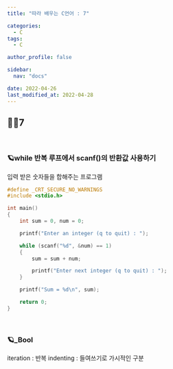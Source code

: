 ```yaml
---
title: "따라 배우는 C언어 : 7"

categories:
  - C
tags:
  - C

author_profile: false

sidebar:
  nav: "docs"

date: 2022-04-26
last_modified_at: 2022-04-28
---
```


## 🙇‍♀️7

<br>

### 🪐while 반복 루프에서 scanf()의 반환값 사용하기

입력 받은 숫자들을 합해주는 프로그램

```c
#define _CRT_SECURE_NO_WARNINGS
#include <stdio.h>

int main()
{
	int sum = 0, num = 0;

	printf("Enter an integer (q to quit) : ");

	while (scanf("%d", &num) == 1)
	{
		sum = sum + num;

		printf("Enter next integer (q to quit) : ");
	}

	printf("Sum = %d\n", sum);

	return 0;
}
```

<br>

### 🪐_Bool

iteration : 반복
indenting : 들여쓰기로 가시적인 구분


